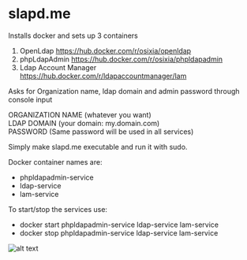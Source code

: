 # slapd.me
Installs docker and sets up 3 containers
 1. OpenLdap https://hub.docker.com/r/osixia/openldap
 2. phpLdapAdmin https://hub.docker.com/r/osixia/phpldapadmin
 3. Ldap Account Manager https://hub.docker.com/r/ldapaccountmanager/lam


Asks for Organization name, ldap domain and admin password through console input  

ORGANIZATION NAME (whatever you want)  
LDAP DOMAIN (your domain: my.domain.com)  
PASSWORD (Same password will be used in all services)  

Simply make slapd.me executable and run it with sudo.

Docker container names are:
- phpldapadmin-service
- ldap-service
- lam-service

To start/stop the services use:
- docker start phpldapadmin-service ldap-service lam-service
- docker stop phpldapadmin-service ldap-service lam-service

![alt text](https://pics.freeicons.io/premium/hand-slap-slapping-pictogram-icon-124063-256.png)

